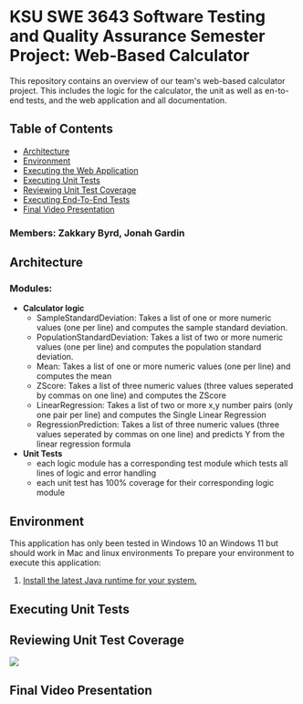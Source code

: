 # KSU SWE 3643 Software Testing and Quality Assurance Semester Project: Web-Based Calculator
This repository contains an overview of our team's web-based calculator project. This includes the logic for the calculator, the unit as well as en-to-end tests, and the web application and all documentation.
## Table of Contents
- [Architecture](#architecture)
- [Environment](#environment)
- [Executing the Web Application](#executing-the-web-application)
- [Executing Unit Tests](#executing-unit-tests)
- [Reviewing Unit Test Coverage](#reviewing-unit-test-coverage)
- [Executing End-To-End Tests](#executing-end-to-end-tests)
- [Final Video Presentation](#final-video-presentation)
### Members: Zakkary Byrd, Jonah Gardin



## Architecture
### Modules: 
- **Calculator logic**
  - SampleStandardDeviation: Takes a list of one or more numeric values (one per line) and computes the sample standard deviation.
  - PopulationStandardDeviation: Takes a list of two or more numeric values (one per line) and computes the population standard deviation.
  - Mean: Takes a list of one or more numeric values (one per line) and computes the mean
  - ZScore: Takes a list of three numeric values (three values seperated by commas on one line) and computes the ZScore
  - LinearRegression: Takes a list of two or more x,y number pairs (only one pair per line) and computes the Single Linear Regression
  - RegressionPrediction: Takes a list of three numeric values (three values seperated by commas on one line) and predicts Y from the linear regression formula
- **Unit Tests**
  - each logic module has a corresponding test module which tests all lines of logic and error handling
  - each unit test has 100% coverage for their corresponding logic module


## Environment
This application has only been tested in Windows 10 an Windows 11 but should work in Mac and linux environments
To prepare your environment to execute this application:
1. [Install the latest Java runtime for your system.](https://www.java.com/en/download/manual.jsp)



## Executing Unit Tests


## Reviewing Unit Test Coverage

<image src="README.assets/image_13251241.PNG">


## Final Video Presentation
